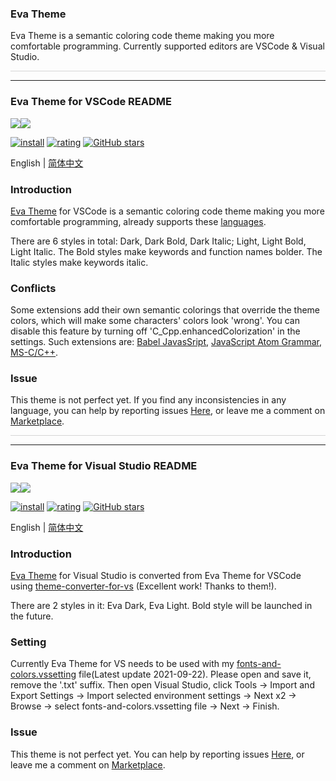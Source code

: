 ### Eva Theme

Eva Theme is a semantic coloring code theme making you more comfortable programming. Currently supported editors are VSCode & Visual Studio.

<p style="width:100%; height: 1px; background-color:#d5d5d5;"></p>

---

### Eva Theme for VSCode README

<p style="display:flex;flex-flow:row nowrap;width:100%;"><img src="https://raw.githubusercontent.com/fisheva/Eva-Theme/master/VSCode/screenshots/eva-dark-bold.png" referrerpolicy="no-referrer" style="max-width:50%;"><img src="https://raw.githubusercontent.com/fisheva/Eva-Theme/master/VSCode/screenshots/eva-light-bold.png" referrerpolicy="no-referrer" style="max-width:50%;"></p>

[![install](https://img.shields.io/vscode-marketplace/i/fisheva.Eva-Theme.svg?style=flat-flat)](https://marketplace.visualstudio.com/items?itemName=fisheva.Eva-Theme) [![rating](https://img.shields.io/visual-studio-marketplace/r/fisheva.Eva-Theme.svg?style=flat)](https://marketplace.visualstudio.com/items/fisheva.Eva-Theme) [![GitHub stars](https://img.shields.io/github/stars/fisheva/Eva-Theme.svg?style=social&label=Star&maxAge=2592000)](https://github.com/fisheva/Eva-Theme)

English | <a title="切换到中文README" href="https://github.com/fisheva/Eva-Theme/blob/master/VSCode/documents/README_CN.md" target="_blank">简体中文</a>

### Introduction

<a title="Go to the marketplace page of Eva Theme for VSCode." href="https://marketplace.visualstudio.com/items?itemName=fisheva.Eva-Theme" target="_blank">Eva Theme</a> for VSCode is a semantic coloring code theme making you more comfortable programming, already supports these <a href="https://github.com/fisheva/Eva-Theme/blob/master/VSCode/documents/languages.md" target="_blank">languages</a>.

<!-- > Requires VSCode version >=1.12.0. -->

There are 6 styles in total: Dark, Dark Bold, Dark Italic; Light, Light Bold, Light Italic. The Bold styles make keywords and function names bolder. The Italic styles make keywords italic.

### Conflicts

Some extensions add their own semantic colorings that override the theme colors, which will make some characters' colors look 'wrong'. You can disable this feature by turning off 'C_Cpp.enhancedColorization' in the settings. Such extensions are: <a href="https://marketplace.visualstudio.com/items?itemName=mgmcdermott.vscode-language-babel" target="_blank">Babel JavasSript</a>, <a href="https://marketplace.visualstudio.com/items?itemName=ms-vscode.js-atom-grammar" target="_blank">JavaScript Atom Grammar</a>, <a href="https://marketplace.visualstudio.com/items?itemName=ms-vscode.cpptools" target="_blank">MS-C/C++</a>.

### Issue

This theme is not perfect yet. If you find any inconsistencies in any language, you can help by reporting issues <a href="https://github.com/fisheva/Eva-Theme/issues" target="_blank">Here</a>, or leave me a comment on <a href="https://marketplace.visualstudio.com/items?itemName=fisheva.Eva-Theme&ssr=false#review-details" target="_blank">Marketplace</a>.

<!-- #

<h3 align="center">Supporting Eva Theme</h3>

It has taking a lot of time and effort to develop and maintain Eva Theme. If it really helps you, would you:

- Become a backer or sponsor on Patreon or Open Collective.
- One-time donation via PayPal, AliPay or WeiXin.
-->

<p style="width:100%; height: 1px; background-color:#d5d5d5;"></p>

---

### Eva Theme for Visual Studio README

<p style="display:flex;flex-flow:row nowrap;width:100%;"><img src="https://raw.githubusercontent.com/fisheva/Eva-Theme/master/Visual%20Studio/screenshots/Eva%20Dark.png" referrerpolicy="no-referrer" style="max-width:50%;"><img src="https://raw.githubusercontent.com/fisheva/Eva-Theme/master/Visual%20Studio/screenshots/Eva%20Light.png" referrerpolicy="no-referrer" style="max-width:50%;"></p>

[![install](https://img.shields.io/vscode-marketplace/i/fisheva.Eva-Theme-vs.svg?style=flat-flat)](https://marketplace.visualstudio.com/items?itemName=fisheva.Eva-Theme-vs) [![rating](https://img.shields.io/visual-studio-marketplace/r/fisheva.Eva-Theme-vs.svg?style=flat)](https://marketplace.visualstudio.com/items/fisheva.Eva-Theme-vs) [![GitHub stars](https://img.shields.io/github/stars/fisheva/Eva-Theme.svg?style=social&label=Star&maxAge=2592000)](https://github.com/fisheva/Eva-Theme)

English | <a title="切换到中文README" href="https://github.com/fisheva/Eva-Theme/blob/master/Visual%20Studio/documents/README_CN.md" target="_blank">简体中文</a>

### Introduction

<a title="Go to the marketplace page of Eva Theme for VS." href="https://marketplace.visualstudio.com/items?itemName=fisheva.eva-theme-vs" target="_blank">Eva Theme</a> for Visual Studio is converted from Eva Theme for VSCode using <a title="Go to the theme-converter-for-vs." href="https://github.com/microsoft/theme-converter-for-vs" target="_blank">theme-converter-for-vs</a> (Excellent work! Thanks to them!).

There are 2 styles in it: Eva Dark, Eva Light. Bold style will be launched in the future.

### Setting

Currently Eva Theme for VS needs to be used with my <a href="https://raw.githubusercontent.com/fisheva/Eva-Theme/master/Visual%20Studio/fonts-and-colors.vssettings" target="_blank" download="fonts-and-colors.vssettings.txt">fonts-and-colors.vssetting</a> file(Latest update 2021-09-22). Please open and save it, remove the '.txt' suffix. Then open Visual Studio, click Tools → Import and Export Settings → Import selected environment settings → Next x2 → Browse → select fonts-and-colors.vssetting file → Next → Finish.

### Issue

This theme is not perfect yet. You can help by reporting issues <a href="https://github.com/fisheva/Eva-Theme/issues" target="_blank">Here</a>, or leave me a comment on <a href="https://marketplace.visualstudio.com/items?itemName=fisheva.eva-theme-vs&ssr=false#review-details" target="_blank">Marketplace</a>.
